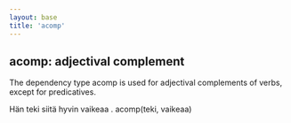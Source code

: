 ```yaml
---
layout: base
title: 'acomp'
---
```


## acomp: adjectival complement

The dependency type acomp is used for adjectival complements of verbs,
except for predicatives.

<div class="sd-parse">
Hän teki siitä hyvin vaikeaa .
acomp(teki, vaikeaa)
</div>
